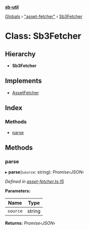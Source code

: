 **[sb-util](../README.md)**

[Globals](../globals.md) › ["asset-fetcher"](../modules/_asset_fetcher_.md) › [Sb3Fetcher](_asset_fetcher_.sb3fetcher.md)

# Class: Sb3Fetcher

## Hierarchy

* **Sb3Fetcher**

## Implements

* [AssetFetcher](../interfaces/_abstracts_.assetfetcher.md)

## Index

### Methods

* [parse](_asset_fetcher_.sb3fetcher.md#parse)

## Methods

###  parse

▸ **parse**(`source`: string): *Promise‹JSON›*

*Defined in [asset-fetcher.ts:15](https://github.com/bocoup/sb-util/blob/565edc9/src/asset-fetcher.ts#L15)*

**Parameters:**

Name | Type |
------ | ------ |
`source` | string |

**Returns:** *Promise‹JSON›*